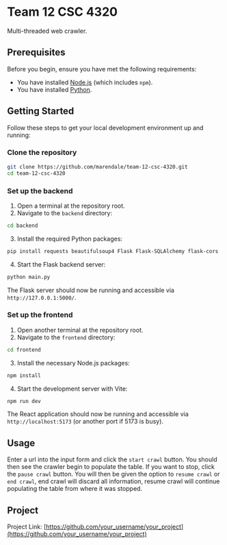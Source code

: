 # Team 12 CSC 4320

Multi-threaded web crawler.

## Prerequisites

Before you begin, ensure you have met the following requirements:
- You have installed [Node.js](https://nodejs.org/) (which includes `npm`).
- You have installed [Python](https://www.python.org/).

## Getting Started

Follow these steps to get your local development environment up and running:

### Clone the repository

```bash
git clone https://github.com/marendale/team-12-csc-4320.git
cd team-12-csc-4320
```

### Set up the backend

1. Open a terminal at the repository root.
2. Navigate to the `backend` directory:

```bash
cd backend
```

3. Install the required Python packages:

```bash
pip install requests beautifulsoup4 Flask Flask-SQLAlchemy flask-cors
```

4. Start the Flask backend server:

```bash
python main.py
```

The Flask server should now be running and accessible via `http://127.0.0.1:5000/`.

### Set up the frontend

1. Open another terminal at the repository root.
2. Navigate to the `frontend` directory:

```bash
cd frontend
```

3. Install the necessary Node.js packages:

```bash
npm install
```

4. Start the development server with Vite:

```bash
npm run dev
```

The React application should now be running and accessible via `http://localhost:5173` (or another port if 5173 is busy).

## Usage

Enter a url into the input form and click the `start crawl` button. You should then see the crawler begin to populate the table. If you want to stop, click the `pause crawl` button. You will then be given the option to `resume crawl` or `end crawl`, end crawl will discard all information, resume crawl will continue populating the table from where it was stopped.

## Project

Project Link: [https://github.com/your_username/your_project](https://github.com/your_username/your_project)
